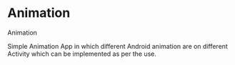 # Animation
Animation

Simple Animation App in which different Android animation are on different Activity which can be implemented as per the use.
